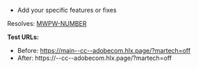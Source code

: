 * Add your specific features or fixes

Resolves: [MWPW-NUMBER](https://jira.corp.adobe.com/browse/MWPW-NUMBER)

**Test URLs:**
- Before: https://main--cc--adobecom.hlx.page/?martech=off
- After: https://<branch>--cc--adobecom.hlx.page/?martech=off
